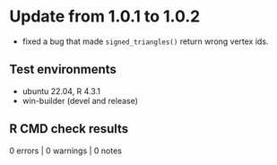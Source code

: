 # Update from 1.0.1 to 1.0.2

- fixed a bug that made `signed_triangles()` return wrong vertex ids.


## Test environments
* ubuntu 22.04, R 4.3.1
* win-builder (devel and release)

## R CMD check results

0 errors | 0 warnings | 0 notes
